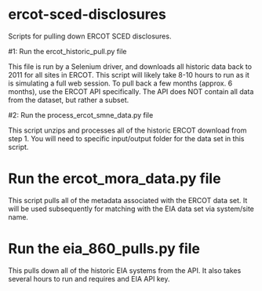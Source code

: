 # ercot-sced-disclosures
Scripts for pulling down ERCOT SCED disclosures.

#1: Run the ercot_historic_pull.py file

This file is run by a Selenium driver, and downloads all historic data back to 2011 for all sites in ERCOT. This script will likely take 8-10 hours to run as it is simulating a full web session. To pull back a few months (approx. 6 months), use the ERCOT API specifically. The API does NOT contain all data from the dataset, but rather a subset.

#2: Run the process_ercot_smne_data.py file

This script unzips and processes all of the historic ERCOT download from step 1. You will need to specific input/output folder for the data set in this script. 

# Run the ercot_mora_data.py file
This script pulls all of the metadata associated with the ERCOT data set. It will be used subsequently for matching with the EIA data set via system/site name.

# Run the eia_860_pulls.py file
This pulls down all of the historic EIA systems from the API. It also takes several hours to run and requires and EIA API key.
